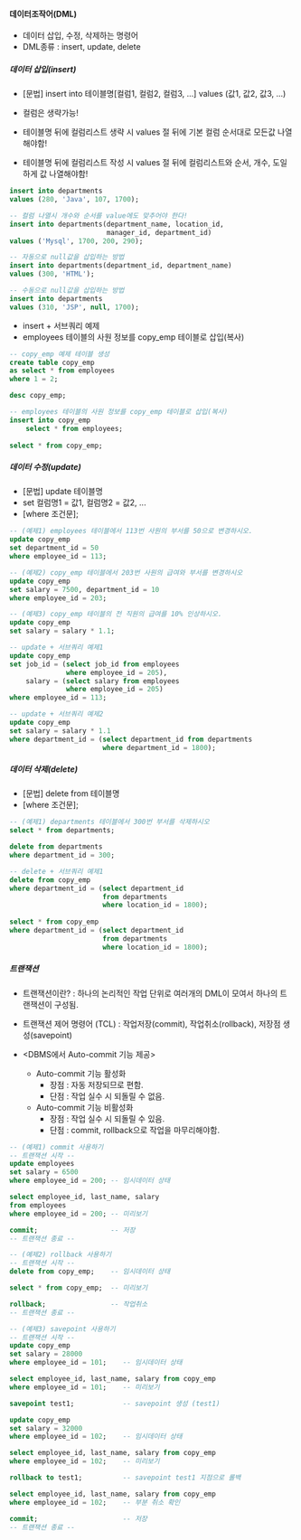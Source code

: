 #### 데이터조작어(DML)
- 데이터 삽입, 수정, 삭제하는 명령어
- DML종류 : insert, update, delete

##### 데이터 삽입(insert)
- \[문법] insert into 테이블명\[컬럼1, 컬럼2, 컬럼3, ...] values (값1, 값2, 값3, ...)
- 컬럼은 생략가능!

- 테이블명 뒤에 컬럼리스트 생략 시 values 절 뒤에 기본 컬럼 순서대로 모든값 나열해야함!
- 테이블명 뒤에 컬럼리스트 작성 시 values 절 뒤에 컬럼리스트와 순서, 개수, 도일하게 값 나열해야함!

```sql title:MySQL
insert into departments 
values (280, 'Java', 107, 1700);

-- 컬럼 나열시 개수와 순서를 value에도 맞추어야 한다!
insert into departments(department_name, location_id,
						manager_id, department_id)
values ('Mysql', 1700, 200, 290);

-- 자동으로 null값을 삽입하는 방법
insert into departments(department_id, department_name)
values (300, 'HTML');

-- 수동으로 null값을 삽입하는 방법
insert into departments
values (310, 'JSP', null, 1700);
```

- insert + 서브쿼리 예제
- employees 테이블의 사원 정보를 copy_emp 테이블로 삽입(복사)
```sql title:MySQL
-- copy_emp 예제 테이블 생성
create table copy_emp
as select * from employees
where 1 = 2;

desc copy_emp;

-- employees 테이블의 사원 정보를 copy_emp 테이블로 삽입(복사)
insert into copy_emp
	select * from employees;
    
select * from copy_emp;
```


##### 데이터 수정(update)
- \[문법] update 테이블명
- set 컬럼명1 = 값1, 컬럼명2 = 값2, ...
- \[where 조건문];

```SQL title:MySQL
-- (예제1) employees 테이블에서 113번 사원의 부서를 50으로 변경하시오.
update copy_emp
set department_id = 50
where employee_id = 113;

-- (예제2) copy_emp 테이블에서 203번 사원의 급여와 부서를 변경하시오
update copy_emp
set salary = 7500, department_id = 10
where employee_id = 203;

-- (예제3) copy_emp 테이블의 전 직원의 급여를 10% 인상하시오.
update copy_emp
set salary = salary * 1.1;

-- update + 서브쿼리 예제1
update copy_emp
set job_id = (select job_id from employees
			  where employee_id = 205),
    salary = (select salary from employees
			  where employee_id = 205)
where employee_id = 113;

-- update + 서브쿼리 예제2
update copy_emp
set salary = salary * 1.1
where department_id = (select department_id from departments
					   where department_id = 1800);


```

##### 데이터 삭제(delete)
-  \[문법] delete from 테이블명
- \[where 조건문];

```SQL title:MySQL
-- (예제1) departments 테이블에서 300번 부서를 삭제하시오
select * from departments;

delete from departments
where department_id = 300;

-- delete + 서브쿼리 예제1
delete from copy_emp
where department_id = (select department_id
					   from departments
					   where location_id = 1800);
                       
select * from copy_emp
where department_id = (select department_id
					   from departments
					   where location_id = 1800);
```


##### 트랜잭션
- 트랜잭션이란? : 하나의 논리적인 작업 단위로 여러개의 DML이 모여서 하나의 트랜잭션이 구성됨.
- 트랜잭션 제어 명령어 (TCL) : 작업저장(commit), 작업취소(rollback), 저장점 생성(savepoint)

-  <DBMS에서 Auto-commit 기능 제공>
	-  Auto-commit 기능 활성화 
		-  장점 : 자동 저장되므로 편함.
		- 단점 : 작업 실수 시 되돌릴 수 없음.
	- Auto-commit 기능 비활성화 
		- 장점 : 작업 실수 시 되돌릴 수 있음.
		- 단점 : commit, rollback으로 작업을 마무리해야함.

```SQL title:MySQL
-- (예제1) commit 사용하기
-- 트랜잭션 시작 --
update employees
set salary = 6500
where employee_id = 200; -- 임시데이터 상태

select employee_id, last_name, salary
from employees
where employee_id = 200; -- 미리보기

commit; 				 -- 저장
-- 트랜잭션 종료 --

-- (예제2) rollback 사용하기
-- 트랜잭션 시작 --
delete from copy_emp;	 -- 임시데이터 상태

select * from copy_emp;  -- 미리보기

rollback;				 -- 작업취소
-- 트랜잭션 종료 -- 

-- (예제3) savepoint 사용하기
-- 트랜잭션 시작 --
update copy_emp
set salary = 28000
where employee_id = 101;	-- 임시데이터 상태

select employee_id, last_name, salary from copy_emp
where employee_id = 101;    -- 미리보기

savepoint test1;			-- savepoint 생성 (test1)

update copy_emp
set salary = 32000
where employee_id = 102;	-- 임시데이터 상태

select employee_id, last_name, salary from copy_emp
where employee_id = 102;	-- 미리보기

rollback to test1;			-- savepoint test1 지점으로 롤백

select employee_id, last_name, salary from copy_emp
where employee_id = 102;	-- 부분 취소 확인

commit;						-- 저장
-- 트랜잭션 종료 --
```
